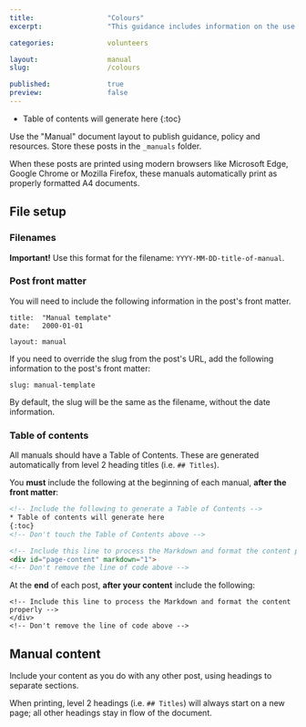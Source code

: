 ```yaml
---
title:  				"Colours"
excerpt:	  			"This guidance includes information on the use of colour on Civil Service LGBT+ Network products"

categories: 			volunteers

layout: 				manual
slug:					/colours

published:				true
preview:				false
---
```


<!-- Include the following to generate a Table of Contents -->
* Table of contents will generate here
{:toc}
<!-- Don't touch the Table of Contents above -->

<!-- Include this line to process the Markdown and format the content properly -->
<div id="page-content" markdown="1">
<!-- Don't remove the line of code above -->


Use the "Manual" document layout to publish guidance, policy and resources. Store these posts in the `_manuals` folder.

When these posts are printed using modern browsers like Microsoft Edge, Google Chrome or Mozilla Firefox, these manuals automatically print as properly formatted A4 documents.

## File setup 

### Filenames

**Important!** Use this format for the filename: `YYYY-MM-DD-title-of-manual`.

### Post front matter

You will need to include the following information in the post's front matter.

``` liquid
title:  "Manual template"
date:   2000-01-01

layout: manual
```

If you need to override the slug from the post's URL, add the following information to the post's front matter:

``` liquid
slug: manual-template
```

By default, the slug will be the same as the filename, without the date information.

### Table of contents

All manuals should have a Table of Contents. These are generated automatically from level 2 heading titles (i.e. `## Titles`).

You **must** include the following at the beginning of each manual, **after the front matter**:

``` html
<!-- Include the following to generate a Table of Contents -->
* Table of contents will generate here
{:toc}
<!-- Don't touch the Table of Contents above -->

<!-- Include this line to process the Markdown and format the content properly -->
<div id="page-content" markdown="1">
<!-- Don't remove the line of code above -->
```

At the **end** of each post, **after your content** include the following:

```
<!-- Include this line to process the Markdown and format the content properly -->
</div>
<!-- Don't remove the line of code above -->
```

## Manual content

Include your content as you do with any other post, using headings to separate sections. 

When printing, level 2 headings (i.e. `## Titles`) will always start on a new page; all other headings stay in flow of the document.

<!-- Include this line to process the Markdown and format the content properly -->
</div>
<!-- Don't remove the line of code above -->